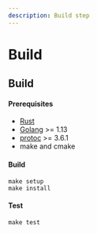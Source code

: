 ```yaml
---
description: Build step
---
```


# Build

## Build

#### Prerequisites

* [Rust](https://www.rust-lang.org/tools/install)
* [Golang](https://golang.org/doc/install) &gt;= 1.13
* [protoc](http://google.github.io/proto-lens/installing-protoc.html) &gt;= 3.6.1
* make and cmake

#### Build

```text
make setup
make install
```

#### Test

```text
make test
```

